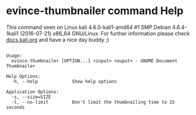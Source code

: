 # evince-thumbnailer command Help
 
 This command seen on Linux kali 4.6.0-kali1-amd64 #1 SMP Debian 4.6.4-1kali1 (2016-07-21) x86_64 GNU/Linux. For further information please check [docs.kali.org](docs.kali.org) and have a nice day buddy ;) 

~~~

Usage:
  evince-thumbnailer [OPTION...] <input> <ouput> - GNOME Document Thumbnailer

Help Options:
  -h, --help             Show help options

Application Options:
  -s, --size=SIZE        
  -l, --no-limit         Don't limit the thumbnailing time to 15 seconds


~~~
